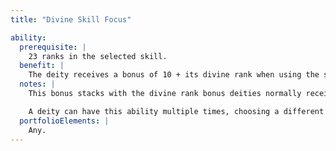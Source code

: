 ```yaml
---
title: "Divine Skill Focus"

ability:
  prerequisite: |
    23 ranks in the selected skill.
  benefit: |
    The deity receives a bonus of 10 + its divine rank when using the skill selected.
  notes: |
    This bonus stacks with the divine rank bonus deities normally receive on checks. If the selected skill is related to the deity's portfolio, add the deity's rank to the maximum DC for a free action.

    A deity can have this ability multiple times, choosing a different skill each time.
  portfolioElements: |
    Any.
---
```

